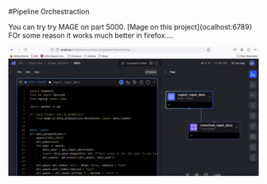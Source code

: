 #Pipeline Orchestraction 

You can try  try  MAGE on part 5000. [Mage on this project]{ocalhost:6789}  
FOr some reason it works much better in firefox....


<img src="./docs/mage_pipeline.png" class="center" alt="drawing" width="600"/>